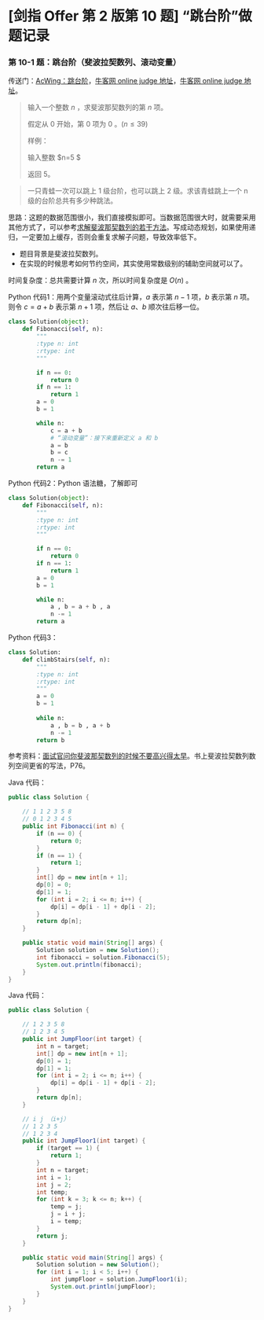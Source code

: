 # [剑指 Offer 第 2 版第 10 题] “跳台阶”做题记录

### 第 10-1 题：跳台阶（斐波拉契数列、滚动变量）

传送门：[AcWing：跳台阶](https://www.acwing.com/problem/content/19/)，[牛客网 online judge 地址](https://www.nowcoder.com/practice/c6c7742f5ba7442aada113136ddea0c3?tpId=13&tqId=11160&tPage=1&rp=1&ru=/ta/coding-interviews&qru=/ta/coding-interviews/question-ranking)，[牛客网 online judge 地址](https://www.nowcoder.com/practice/8c82a5b80378478f9484d87d1c5f12a4?tpId=13&tqId=11161&tPage=1&rp=1&ru=%2Fta%2Fcoding-interviews&qru=%2Fta%2Fcoding-interviews%2Fquestion-ranking)。

> 输入一个整数 $n$ ，求斐波那契数列的第 $n$ 项。
>
> 假定从 $0$ 开始，第 $0$ 项为 $0$ 。($n \le 39$)
>
> 样例：
>
> 输入整数 $n=5 $
>
> 返回 $5$。

> 一只青蛙一次可以跳上 1 级台阶，也可以跳上 2 级。求该青蛙跳上一个 n 级的台阶总共有多少种跳法。

思路：这题的数据范围很小，我们直接模拟即可。当数据范围很大时，就需要采用其他方式了，可以参考[求解斐波那契数列的若干方法](https://www.acwing.com/blog/content/25/)。写成动态规划，如果使用递归，一定要加上缓存，否则会重复求解子问题，导致效率低下。

+ 题目背景是斐波拉契数列。
+ 在实现的时候思考如何节约空间，其实使用常数级别的辅助空间就可以了。

时间复杂度：总共需要计算 $n$ 次，所以时间复杂度是 $O(n)$ 。

Python 代码1：用两个变量滚动式往后计算，$a$ 表示第 $n−1$ 项，$b$ 表示第 $n$ 项。则令 $c=a+b$ 表示第 $n+1$ 项，然后让 $a$、$b$ 顺次往后移一位。

```python
class Solution(object):
    def Fibonacci(self, n):
        """
        :type n: int
        :rtype: int
        """

        if n == 0:
            return 0
        if n == 1:
            return 1
        a = 0
        b = 1

        while n:
            c = a + b
            # “滚动变量”：接下来重新定义 a 和 b
            a = b
            b = c
            n -= 1
        return a
```

Python 代码2：Python 语法糖，了解即可

```python
class Solution(object):
    def Fibonacci(self, n):
        """
        :type n: int
        :rtype: int
        """

        if n == 0:
            return 0
        if n == 1:
            return 1
        a = 0
        b = 1

        while n:
            a , b = a + b , a
            n -= 1
        return a
```

Python 代码3：

```python
class Solution:
    def climbStairs(self, n):
        """
        :type n: int
        :rtype: int
        """
        a = 0
        b = 1
        
        while n:
            a , b = b , a + b 
            n -= 1
        return b
```

参考资料：[面试官问你斐波那契数列的时候不要高兴得太早](https://mp.weixin.qq.com/s/EQ7jjhuBEyBhB4KAwNk0SA)。书上斐波拉契数列数列空间更省的写法，P76。

Java 代码：

```java
public class Solution {

    // 1 1 2 3 5 8
    // 0 1 2 3 4 5
    public int Fibonacci(int n) {
        if (n == 0) {
            return 0;
        }
        if (n == 1) {
            return 1;
        }
        int[] dp = new int[n + 1];
        dp[0] = 0;
        dp[1] = 1;
        for (int i = 2; i <= n; i++) {
            dp[i] = dp[i - 1] + dp[i - 2];
        }
        return dp[n];
    }

    public static void main(String[] args) {
        Solution solution = new Solution();
        int fibonacci = solution.Fibonacci(5);
        System.out.println(fibonacci);
    }
}
```

Java 代码：

```java
public class Solution {

    // 1 2 3 5 8
    // 1 2 3 4 5
    public int JumpFloor(int target) {
        int n = target;
        int[] dp = new int[n + 1];
        dp[0] = 1;
        dp[1] = 1;
        for (int i = 2; i <= n; i++) {
            dp[i] = dp[i - 1] + dp[i - 2];
        }
        return dp[n];
    }

    // i j （i+j）
    // 1 2 3 5
    // 1 2 3 4
    public int JumpFloor1(int target) {
        if (target == 1) {
            return 1;
        }
        int n = target;
        int i = 1;
        int j = 2;
        int temp;
        for (int k = 3; k <= n; k++) {
            temp = j;
            j = i + j;
            i = temp;
        }
        return j;
    }

    public static void main(String[] args) {
        Solution solution = new Solution();
        for (int i = 1; i < 5; i++) {
            int jumpFloor = solution.JumpFloor1(i);
            System.out.println(jumpFloor);
        }
    }
}
```


<script src='https://cdnjs.cloudflare.com/ajax/libs/mathjax/2.7.5/MathJax.js?config=TeX-MML-AM_CHTML' async></script>

<script type="text/x-mathjax-config">
MathJax.Hub.Config({
tex2jax: {
  inlineMath: [['$','$'], ['\\(','\\)']],
  processEscapes: true
  },
displayAlign : "left",
TeX: {
        equationNumbers: {
            autoNumber: "all",
            useLabelIds: true
        }
    },
    "HTML-CSS": {
        linebreaks: {
            automatic: true
        },
        scale: 100,
        styles: {
          ".MathJax_Display": {
            "text-align": "left",
            "width" : "auto",
            "margin": "10px 0px 10px 0px !important",
            "background-color": "#f5f5f5 !important",
            "border-radius": "3px !important",
            border:  "1px solid #ccc !important",
            padding: "5px 5px 5px 5px !important"
          },
          ".MathJax": {
            "background-color": "#f5f5f5 !important",
            padding: "2px 2px 2px 2px !important"
          }
        }
    },
    SVG: {
        linebreaks: {
            automatic: true
        }
    }
});
</script>


